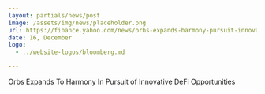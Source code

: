 ```yaml
---
layout: partials/news/post
image: /assets/img/news/placeholder.png
url: https://finance.yahoo.com/news/orbs-expands-harmony-pursuit-innovative-143500740.html?guccounter=1
date: 16, December
logo: 
  - ../website-logos/bloomberg.md

---
```



Orbs Expands To Harmony In Pursuit of Innovative DeFi Opportunities
